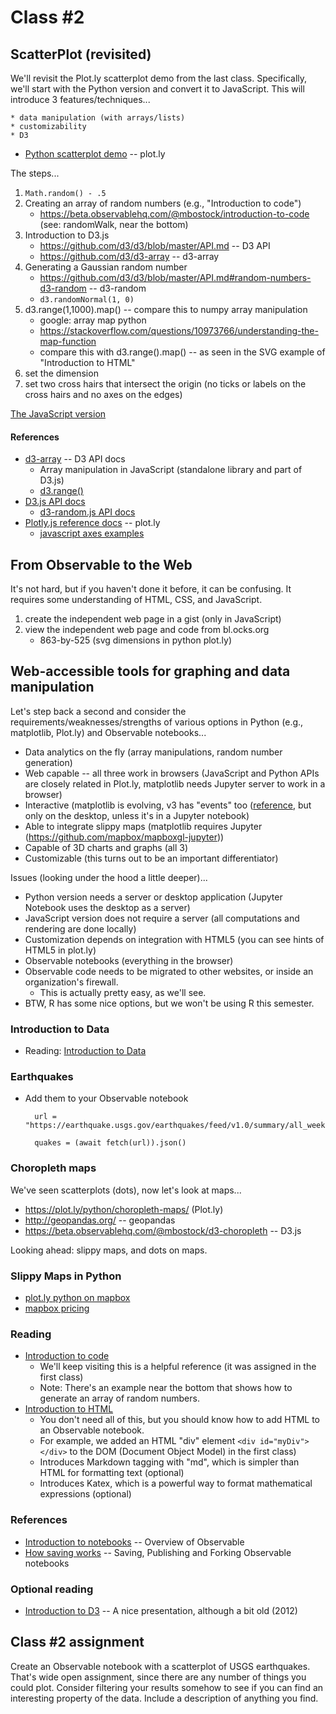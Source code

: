 
# Class #2

## ScatterPlot (revisited)

We'll revisit the Plot.ly scatterplot demo from the last class.
Specifically, we'll start with the Python version and convert it to JavaScript.
This will introduce 3 features/techniques...

    * data manipulation (with arrays/lists)
    * customizability
    * D3

* [Python scatterplot demo](https://plot.ly/python/line-and-scatter/#style-scatter-plots) -- plot.ly

The steps...

1. `Math.random() - .5`
2. Creating an array of random numbers (e.g., "Introduction to code")
    * https://beta.observablehq.com/@mbostock/introduction-to-code (see: randomWalk, near the bottom)
3. Introduction to D3.js
    * https://github.com/d3/d3/blob/master/API.md -- D3 API
    * https://github.com/d3/d3-array -- d3-array
3. Generating a Gaussian random number
    * https://github.com/d3/d3/blob/master/API.md#random-numbers-d3-random  -- d3-random
    * `d3.randomNormal(1, 0)`
4. d3.range(1,1000).map() -- compare this to numpy array manipulation
    * google: array map python
    * https://stackoverflow.com/questions/10973766/understanding-the-map-function
    * compare this with d3.range().map() -- as seen in the SVG example of "Introduction to HTML"
5. set the dimension
6. set two cross hairs that intersect the origin (no ticks or labels on the cross hairs and no axes on the edges)

[The JavaScript version](https://beta.observablehq.com/@pbogden/the-javascript-version)

#### References

* [d3-array](https://github.com/d3/d3-array) -- D3 API docs
    * Array manipulation in JavaScript (standalone library and part of D3.js)
    * [d3.range()](https://github.com/d3/d3-array#range)
* [D3.js API docs](https://github.com/d3/d3/blob/master/API.md)
    * [d3-random.js API docs](https://github.com/d3/d3-random)
* [Plotly.js reference docs](https://plot.ly/javascript/reference/) -- plot.ly
    * [javascript axes examples](https://plot.ly/javascript/axes/)

## From Observable to the Web

It's not hard, but if you haven't done it before, it can be confusing.
It requires some understanding of HTML, CSS, and JavaScript.

1. create the independent web page in a gist (only in JavaScript)
2. view the independent web page and code from bl.ocks.org
    * 863-by-525 (svg dimensions in python plot.ly)

## Web-accessible tools for graphing and data manipulation

Let's step back a second and consider the requirements/weaknesses/strengths of
various options in Python (e.g., matplotlib, Plot.ly) and Observable notebooks...

* Data analytics on the fly (array manipulations, random number generation)
* Web capable -- all three work in browsers (JavaScript and Python APIs are closely related in Plot.ly, matplotlib needs Jupyter server to work in a browser)
* Interactive (matplotlib is evolving, v3 has "events" too ([reference](https://matplotlib.org/users/event_handling.html), but only on the desktop, unless it's in a Jupyter notebook)
* Able to integrate slippy maps (matplotlib requires Jupyter (https://github.com/mapbox/mapboxgl-jupyter))
* Capable of 3D charts and graphs (all 3)
* Customizable (this turns out to be an important differentiator)

Issues (looking under the hood a little deeper)...

* Python version needs a server or desktop application (Jupyter Notebook uses the desktop as a server)
* JavaScript version does not require a server (all computations and rendering are done locally)
* Customization depends on integration with HTML5 (you can see hints of HTML5 in plot.ly)
* Observable notebooks (everything in the browser)
* Observable code needs to be migrated to other websites, or inside an organization's firewall.
    * This is actually pretty easy, as we'll see.
* BTW, R has some nice options, but we won't be using R this semester.

### Introduction to Data

* Reading: [Introduction to Data](https://beta.observablehq.com/@mbostock/introduction-to-data)

### Earthquakes

* Add them to your Observable notebook

        url = "https://earthquake.usgs.gov/earthquakes/feed/v1.0/summary/all_week.geojson"

        quakes = (await fetch(url)).json()

### Choropleth maps

We've seen scatterplots (dots), now let's look at maps...

* https://plot.ly/python/choropleth-maps/ (Plot.ly)
* http://geopandas.org/ -- geopandas
* https://beta.observablehq.com/@mbostock/d3-choropleth -- D3.js

Looking ahead: slippy maps, and dots on maps.

### Slippy Maps in Python

* [plot.ly python on mapbox](https://plot.ly/python/scattermapbox/)
* [mapbox pricing](https://www.mapbox.com/pricing/)

### Reading

* [Introduction to code](https://beta.observablehq.com/@mbostock/introduction-to-code)
    * We'll keep visiting this is a helpful reference (it was assigned in the first class)
    * Note: There's an example near the bottom that shows how to generate an array of random numbers.
* [Introduction to HTML](https://beta.observablehq.com/@mbostock/introduction-to-code)
    * You don't need all of this, but you should know how to add HTML to an Observable notebook.
    * For example, we added an HTML "div" element `<div id="myDiv"></div>` to the DOM (Document Object Model) in the first class)
    * Introduces Markdown tagging with "md", which is simpler than HTML for formatting text (optional)
    * Introduces Katex, which is a powerful way to format mathematical expressions (optional)

### References

* [Introduction to notebooks](https://beta.observablehq.com/@mbostock/introduction-to-notebooks) -- Overview of Observable
* [How saving works](https://beta.observablehq.com/@mbostock/how-saving-works) -- Saving, Publishing and Forking Observable notebooks

### Optional reading

* [Introduction to D3](https://bost.ocks.org/mike/d3/workshop/) -- A nice presentation, although a bit old (2012)

## Class #2 assignment

Create an Observable notebook with a scatterplot of USGS earthquakes.  
That's wide open assignment, since there are any number of things you could plot. 
Consider filtering your results somehow to see if you can find an interesting property of the data.
Include a description of anything you find.
